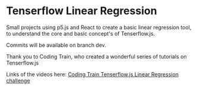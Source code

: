 # Tenserflow Linear Regression

Small projects using p5.js and React to create a basic linear regression tool, to understand the core and basic concept's of Tenserflow.js.


Commits will be available on branch dev.

Thank you to Coding Train, who created a wonderful series of tutorials on Tenserflow.js

Links of the videos here: [Coding Train Tenserflow.js Linear Regression challenge](https://www.youtube.com/watch?v=dLp10CFIvxI&list=PLRqwX-V7Uu6YIeVA3dNxbR9PYj4wV31oQ&index=5)
